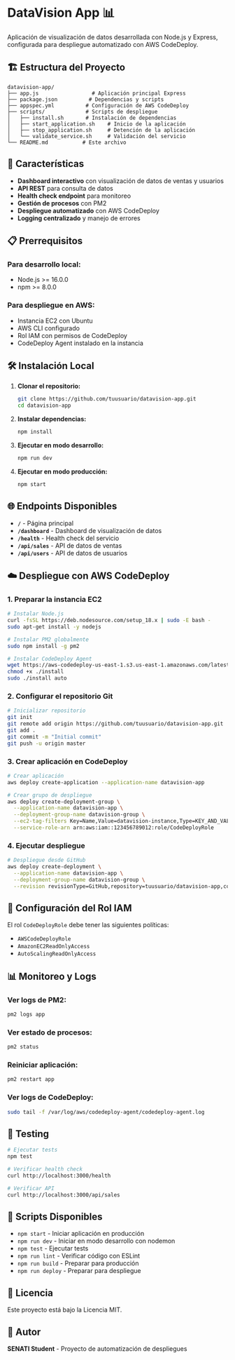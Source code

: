 # DataVision App 📊

Aplicación de visualización de datos desarrollada con Node.js y Express, configurada para despliegue automatizado con AWS CodeDeploy.

## 🏗️ Estructura del Proyecto

```
datavision-app/
├── app.js                 # Aplicación principal Express
├── package.json          # Dependencias y scripts
├── appspec.yml          # Configuración de AWS CodeDeploy
├── scripts/             # Scripts de despliegue
│   ├── install.sh       # Instalación de dependencias
│   ├── start_application.sh    # Inicio de la aplicación
│   ├── stop_application.sh     # Detención de la aplicación
│   └── validate_service.sh     # Validación del servicio
└── README.md           # Este archivo
```

## 🚀 Características

- **Dashboard interactivo** con visualización de datos de ventas y usuarios
- **API REST** para consulta de datos
- **Health check endpoint** para monitoreo
- **Gestión de procesos** con PM2
- **Despliegue automatizado** con AWS CodeDeploy
- **Logging centralizado** y manejo de errores

## 📋 Prerrequisitos

### Para desarrollo local:
- Node.js >= 16.0.0
- npm >= 8.0.0

### Para despliegue en AWS:
- Instancia EC2 con Ubuntu
- AWS CLI configurado
- Rol IAM con permisos de CodeDeploy
- CodeDeploy Agent instalado en la instancia

## 🛠️ Instalación Local

1. **Clonar el repositorio:**
   ```bash
   git clone https://github.com/tuusuario/datavision-app.git
   cd datavision-app
   ```

2. **Instalar dependencias:**
   ```bash
   npm install
   ```

3. **Ejecutar en modo desarrollo:**
   ```bash
   npm run dev
   ```

4. **Ejecutar en modo producción:**
   ```bash
   npm start
   ```

## 🌐 Endpoints Disponibles

- **`/`** - Página principal
- **`/dashboard`** - Dashboard de visualización de datos
- **`/health`** - Health check del servicio
- **`/api/sales`** - API de datos de ventas
- **`/api/users`** - API de datos de usuarios

## ☁️ Despliegue con AWS CodeDeploy

### 1. Preparar la instancia EC2

```bash
# Instalar Node.js
curl -fsSL https://deb.nodesource.com/setup_18.x | sudo -E bash -
sudo apt-get install -y nodejs

# Instalar PM2 globalmente
sudo npm install -g pm2

# Instalar CodeDeploy Agent
wget https://aws-codedeploy-us-east-1.s3.us-east-1.amazonaws.com/latest/install
chmod +x ./install
sudo ./install auto
```

### 2. Configurar el repositorio Git

```bash
# Inicializar repositorio
git init
git remote add origin https://github.com/tuusuario/datavision-app.git
git add .
git commit -m "Initial commit"
git push -u origin master
```

### 3. Crear aplicación en CodeDeploy

```bash
# Crear aplicación
aws deploy create-application --application-name datavision-app

# Crear grupo de despliegue
aws deploy create-deployment-group \
  --application-name datavision-app \
  --deployment-group-name datavision-group \
  --ec2-tag-filters Key=Name,Value=datavision-instance,Type=KEY_AND_VALUE \
  --service-role-arn arn:aws:iam::123456789012:role/CodeDeployRole
```

### 4. Ejecutar despliegue

```bash
# Despliegue desde GitHub
aws deploy create-deployment \
  --application-name datavision-app \
  --deployment-group-name datavision-group \
  --revision revisionType=GitHub,repository=tuusuario/datavision-app,commitId=latest
```

## 🔧 Configuración del Rol IAM

El rol `CodeDeployRole` debe tener las siguientes políticas:

- `AWSCodeDeployRole`
- `AmazonEC2ReadOnlyAccess`
- `AutoScalingReadOnlyAccess`

## 📊 Monitoreo y Logs

### Ver logs de PM2:
```bash
pm2 logs app
```

### Ver estado de procesos:
```bash
pm2 status
```

### Reiniciar aplicación:
```bash
pm2 restart app
```

### Ver logs de CodeDeploy:
```bash
sudo tail -f /var/log/aws/codedeploy-agent/codedeploy-agent.log
```

## 🧪 Testing

```bash
# Ejecutar tests
npm test

# Verificar health check
curl http://localhost:3000/health

# Verificar API
curl http://localhost:3000/api/sales
```

## 📝 Scripts Disponibles

- `npm start` - Iniciar aplicación en producción
- `npm run dev` - Iniciar en modo desarrollo con nodemon
- `npm test` - Ejecutar tests
- `npm run lint` - Verificar código con ESLint
- `npm run build` - Preparar para producción
- `npm run deploy` - Preparar para despliegue

## 📄 Licencia

Este proyecto está bajo la Licencia MIT.

## 👥 Autor

**SENATI Student** - Proyecto de automatización de despliegues
